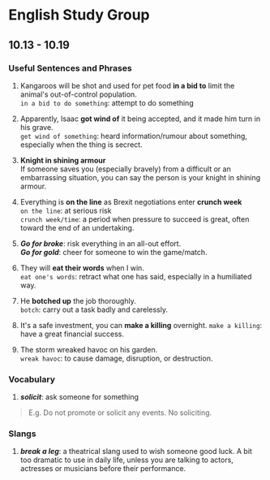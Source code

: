 # English Study Group
## 10.13 - 10.19

### Useful Sentences and Phrases

1. Kangaroos will be shot and used for pet food **in a bid to** limit the animal's out-of-control population.  
``in a bid to do something``: attempt to do something

2. Apparently, Isaac **got wind of** it being accepted, and it made him turn in his grave.   
``get wind of something``: heard information/rumour about something, especially when the thing is secrect.

3. **Knight in shining armour**  
If someone saves you (especially bravely) from a difficult or an embarrassing situation, you can say the person is your knight in shining armour.

4. Everything is **on the line** as Brexit negotiations enter **crunch week**  
``on the line``: at serious risk  
``crunch week/time``: a period when pressure to succeed is great, often toward the end of an undertaking. 

5. ***Go for broke***: risk everything in an all-out effort.   
***Go for gold***: cheer for someone to win the game/match.

6. They will **eat their words** when I win.  
``eat one's words``: retract what one has said, especially in a humiliated way.

7. He **botched up** the job thoroughly.  
``botch``: carry out a task badly and carelessly.  

8. It's a safe investment, you can **make a killing** overnight.
``make a killing``: have a great financial success.

9. The storm wreaked havoc on his garden.  
``wreak havoc``: to cause damage, disruption, or destruction.


### Vocabulary
1. ***solicit***: ask someone for something
> E.g. Do not promote or solicit any events. No soliciting.

### Slangs  
1. ***break a leg***: a theatrical slang used to wish someone good luck. A bit too dramatic to use in daily life, unless you are talking to actors, actresses or musicians before their performance.
